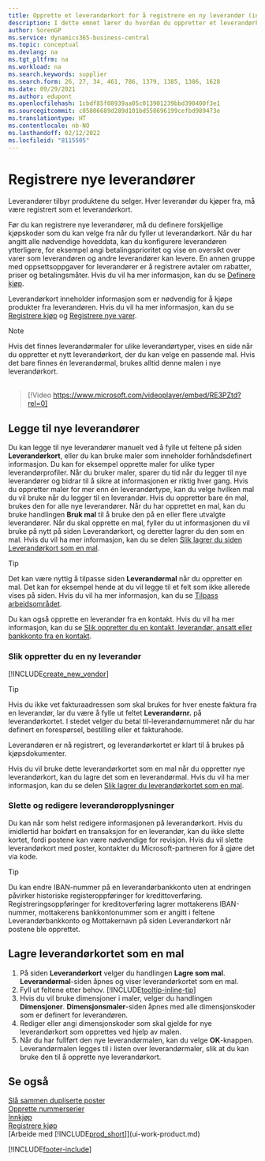 ```yaml
---
title: Opprette et leverandørkort for å registrere en ny leverandør (inneholder video)
description: I dette emnet lærer du hvordan du oppretter et leverandørkort for å registrere en ny leverandør og lagre leverandørkort som en mal.
author: SorenGP
ms.service: dynamics365-business-central
ms.topic: conceptual
ms.devlang: na
ms.tgt_pltfrm: na
ms.workload: na
ms.search.keywords: supplier
ms.search.form: 26, 27, 34, 461, 786, 1379, 1385, 1386, 1628
ms.date: 09/29/2021
ms.author: edupont
ms.openlocfilehash: 1cbdf85f08939aa05c013901239bbd390400f3e1
ms.sourcegitcommit: c05806689d289d101bd558696199cefbd989473e
ms.translationtype: HT
ms.contentlocale: nb-NO
ms.lasthandoff: 02/12/2022
ms.locfileid: "8115505"
---
```

# <a name="register-new-vendors"></a>Registrere nye leverandører

Leverandører tilbyr produktene du selger. Hver leverandør du kjøper fra, må være registrert som et leverandørkort.

Før du kan registrere nye leverandører, må du definere forskjellige kjøpskoder som du kan velge fra når du fyller ut leverandørkort. Når du har angitt alle nødvendige hoveddata, kan du konfigurere leverandøren ytterligere, for eksempel angi betalingsprioritet og vise en oversikt over varer som leverandøren og andre leverandører kan levere. En annen gruppe med oppsettsoppgaver for leverandører er å registrere avtaler om rabatter, priser og betalingsmåter. Hvis du vil ha mer informasjon, kan du se [Definere kjøp](purchasing-setup-purchasing.md).

Leverandørkort inneholder informasjon som er nødvendig for å kjøpe produkter fra leverandøren. Hvis du vil ha mer informasjon, kan du se [Registrere kjøp](purchasing-how-record-purchases.md) og [Registrere nye varer](inventory-how-register-new-items.md).

> [!NOTE]  
> Hvis det finnes leverandørmaler for ulike leverandørtyper, vises en side når du oppretter et nytt leverandørkort, der du kan velge en passende mal. Hvis det bare finnes én leverandørmal, brukes alltid denne malen i nye leverandørkort.
<br><br>  

> [!Video https://www.microsoft.com/videoplayer/embed/RE3PZtd?rel=0]

## <a name="adding-new-vendors"></a>Legge til nye leverandører
Du kan legge til nye leverandører manuelt ved å fylle ut feltene på siden **Leverandørkort**, eller du kan bruke maler som inneholder forhåndsdefinert informasjon. Du kan for eksempel opprette maler for ulike typer leverandørprofiler. Når du bruker maler, sparer du tid når du legger til nye leverandører og bidrar til å sikre at informasjonen er riktig hver gang. Hvis du oppretter maler for mer enn én leverandørtype, kan du velge hvilken mal du vil bruke når du legger til en leverandør. Hvis du oppretter bare én mal, brukes den for alle nye leverandører. Når du har opprettet en mal, kan du bruke handlingen **Bruk mal** til å bruke den på en eller flere utvalgte leverandører. Når du skal opprette en mal, fyller du ut informasjonen du vil bruke på nytt på siden Leverandørkort, og deretter lagrer du den som en mal. Hvis du vil ha mer informasjon, kan du se delen [Slik lagrer du siden Leverandørkort som en mal](purchasing-how-register-new-vendors.md#to-save-the-vendor-card-as-a-template).

> [!TIP]
> Det kan være nyttig å tilpasse siden **Leverandørmal** når du oppretter en mal. Det kan for eksempel hende at du vil legge til et felt som ikke allerede vises på siden. Hvis du vil ha mer informasjon, kan du se [Tilpass arbeidsområdet](/dynamics365/business-central/ui-personalization-user#to-start-personalizing-a-page-through-the-personalizing-banner).

Du kan også opprette en leverandør fra en kontakt. Hvis du vil ha mer informasjon, kan du se [Slik oppretter du en kontakt, leverandør, ansatt eller bankkonto fra en kontakt](marketing-create-contact-companies.md#to-create-a-customer-vendor-employee-or-bank-account-from-a-contact). 

### <a name="to-create-a-new-vendor"></a>Slik oppretter du en ny leverandør

[!INCLUDE[create_new_vendor](includes/create_new_vendor.md)]

> [!TIP]  
> Hvis du ikke vet fakturaadressen som skal brukes for hver eneste faktura fra en leverandør, lar du være å fylle ut feltet **Leverandørnr.** på leverandørkortet. I stedet velger du betal til-leverandørnummeret når du har definert en forespørsel, bestilling eller et fakturahode.

Leverandøren er nå registrert, og leverandørkortet er klart til å brukes på kjøpsdokumenter.

Hvis du vil bruke dette leverandørkortet som en mal når du oppretter nye leverandørkort, kan du lagre det som en leverandørmal. Hvis du vil ha mer informasjon, kan du se delen [Slik lagrer du leverandørkortet som en mal](#to-save-the-vendor-card-as-a-template).

### <a name="deleting-and-editing-vendor-information"></a>Slette og redigere leverandøropplysninger

Du kan når som helst redigere informasjonen på leverandørkort. Hvis du imidlertid har bokført en transaksjon for en leverandør, kan du ikke slette kortet, fordi postene kan være nødvendige for revisjon. Hvis du vil slette leverandørkort med poster, kontakter du Microsoft-partneren for å gjøre det via kode.

> [!TIP]
> Du kan endre IBAN-nummer på en leverandørbankkonto uten at endringen påvirker historiske registeroppføringer for kredittoverføring. Registreringsoppføringer for kreditoverføring lagrer mottakerens IBAN-nummer, mottakerens bankkontonummer som er angitt i feltene Leverandørbankkonto og Mottakernavn på siden Leverandørkort når postene ble opprettet.


## <a name="to-save-the-vendor-card-as-a-template"></a>Lagre leverandørkortet som en mal

1. På siden **Leverandørkort** velger du handlingen **Lagre som mal**. **Leverandørmal**-siden åpnes og viser leverandørkortet som en mal.
2. Fyll ut feltene etter behov. [!INCLUDE[tooltip-inline-tip](includes/tooltip-inline-tip_md.md)]
3. Hvis du vil bruke dimensjoner i maler, velger du handlingen **Dimensjoner**. **Dimensjonsmaler**-siden åpnes med alle dimensjonskoder som er definert for leverandøren.
4. Rediger eller angi dimensjonskoder som skal gjelde for nye leverandørkort som opprettes ved hjelp av malen.
5. Når du har fullført den nye leverandørmalen, kan du velge **OK**-knappen.  
   Leverandørmalen legges til i listen over leverandørmaler, slik at du kan bruke den til å opprette nye leverandørkort.

## <a name="see-also"></a>Se også

[Slå sammen dupliserte poster](sales-how-merge-duplicate-records.md)  
[Opprette nummerserier](ui-create-number-series.md)  
[Innkjøp](purchasing-manage-purchasing.md)  
[Registrere kjøp](purchasing-how-record-purchases.md)  
[Arbeide med [!INCLUDE[prod_short](includes/prod_short.md)]](ui-work-product.md)  

[!INCLUDE[footer-include](includes/footer-banner.md)]